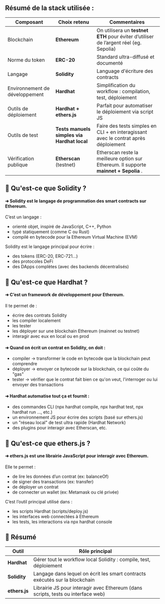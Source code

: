 ## Résumé de la stack utilisée :

| Composant                      | Choix retenu                                | Commentaires                                                                                                                                                   |
| ------------------------------ | ------------------------------------------- | -------------------------------------------------------------------------------------------------------------------------------------------------------------- |
| Blockchain                     | **Ethereum**                                | On utilisera un **testnet ETH** pour éviter d’utiliser de l’argent réel (eg. Sepolia)                                              |
| Norme du token                 | **ERC-20**                                  | Standard ultra-diffusé et documenté                                                                                                                            |
| Langage                        | **Solidity**                                | Language d'écriture des contracts                                                                                                                                      |
| Environnement de développement | **Hardhat**                                 | Simplification du workflow : compilation, test, déploiement                                                            |
| Outils de déploiement          | **Hardhat + ethers.js**                     | Parfait pour automatiser le déploiement via script JS                                                                                                          |
| Outils de test                 | **Tests manuels simples via Hardhat local** | Faire des tests simples en CLI + en interagissant avec le contrat après déploiement                                  |
| Vérification publique          | **Etherscan** (testnet)                     | Etherscan reste la meilleure option sur Ethereum. Il supporte **mainnet + Sepolia** .



## 🗿 Qu'est-ce que Solidity ?
#### ➜ Solidity est le langage de programmation des smart contracts sur Ethereum.

C’est un langage :
- orienté objet, inspiré de JavaScript, C++, Python
- typé statiquement (comme C ou Rust)
- compilé en bytecode pour la Ethereum Virtual Machine (EVM)

Solidity est le langage principal pour écrire :
- des tokens (ERC-20, ERC-721…)
- des protocoles DeFi
- des DApps complètes (avec des backends décentralisés)

## 🧢 Qu'est-ce que Hardhat ?
#### ➜ C’est un framework de développement pour Ethereum.

Il te permet de :
- écrire des contrats Solidity
- les compiler localement
- les tester
- les déployer sur une blockchain Ethereum (mainnet ou testnet)
- interagir avec eux en local ou en prod

#### ➜ Quand on écrit un contrat en Solidity, on doit :

- compiler → transformer le code en bytecode que la blockchain peut comprendre
- déployer → envoyer ce bytecode sur la blockchain, ce qui coûte du "gas"
- tester → vérifier que le contrat fait bien ce qu'on veut, l'interroger ou lui envoyer des transactions

#### ➜ Hardhat automatise tout ça et fournit :

- des commandes CLI (npx hardhat compile, npx hardhat test, npx hardhat run ..., etc.)
- un environnement JS pour écrire des scripts (basé sur ethers.js)
- un "réseau local" de test ultra rapide (Hardhat Network)
- des plugins pour interagir avec Etherscan, etc.


## 🔌 Qu'est-ce que ethers.js ?
#### ➜ ethers.js est une librairie JavaScript pour interagir avec Ethereum.

Elle te permet :
- de lire les données d’un contrat (ex: balanceOf)
- de signer des transactions (ex: transfer)
- de déployer un contrat
- de connecter un wallet (ex: Metamask ou clé privée)

C’est l’outil principal utilisé dans :
- les scripts Hardhat (scripts/deploy.js)
- les interfaces web connectées à Ethereum
- les tests, les interactions via npx hardhat console


## 🎯 Résumé
| Outil         | Rôle principal                                                                   |
| ------------- | -------------------------------------------------------------------------------- |
| **Hardhat**   | Gérer tout le workflow local Solidity : compile, test, déploiement               |
| **Solidity**  | Langage dans lequel on écrit les smart contracts exécutés sur la blockchain      |
| **ethers.js** | Librairie JS pour interagir avec Ethereum (dans scripts, tests ou interface web) |
